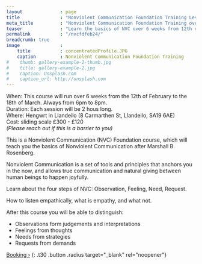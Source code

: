 ```yaml
---
layout              : page
title               : "Nonviolent Communication Foundation Training Level 1"
meta_title          : "Nonviolent Communication Foundation Training over 6 weeks from 12th of February to 18th of March NVC"
teaser              : "Learn the basics of NVC over 6 weeks from 12th of February to 18th of March"
permalink           : "/nvcfdfeb24/"
breadcrumb: true
image               : 
    title           : concentratedProfile.JPG
    caption         : Nonviolent Communication Foundation Training
#    thumb: gallery-example-2-thumb.jpg
#    title: gallery-example-2.jpg
#    caption: Unsplash.com
#    caption_url: http://unsplash.com
---
```


When: This course will run over 6 weeks from the 12th of February to the 18th of March. Always from 6pm to 8pm.  
Duration: Each session will be 2 hous long.  
Where: Hengwrt in Llandeilo (8 Carmarthen St, Llandeilo, SA19 6AE)  
Cost: sliding scale £300 - £120  
_(Please reach out if this is a barrier to you)_

This is a Nonviolent Communication (NVC) Foundation course, which will teach you the basics of Nonviolent Communication after Marshall B. Rosenberg.

Nonviolent Communication is a set of tools and principles that anchors you in the now, and allows true communication and natural giving between human beings to happen joyfully.

Learn about the four steps of NVC: Observation, Feeling, Need, Request.

How to listen empathically, what is empathy, and what not.

After this course you will be able to distinguish:
- Observations form judgements and interpretations
- Feelings from thoughts
- Needs from strategies
- Requests from demands

[Booking ›](https://app.workshop-angel.com/form.php?h=1&t=0&e=9b9f181d08c3a21f)
{: .t30 .button .radius target="_blank" rel="noopener"}
 
